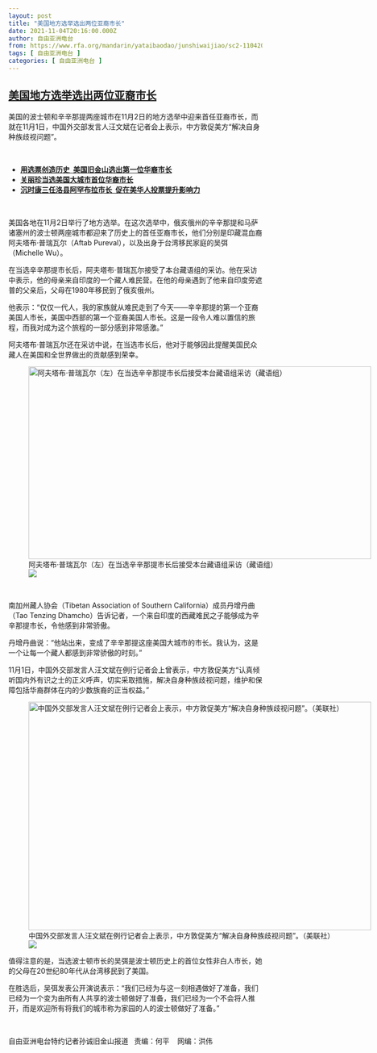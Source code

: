 ```yaml
---
layout: post
title: "美国地方选举选出两位亚裔市长"
date: 2021-11-04T20:16:00.000Z
author: 自由亚洲电台
from: https://www.rfa.org/mandarin/yataibaodao/junshiwaijiao/sc2-11042021112412.html
tags: [ 自由亚洲电台 ]
categories: [ 自由亚洲电台 ]
---
```

<!--1636056960000-->
[美国地方选举选出两位亚裔市长](https://www.rfa.org/mandarin/yataibaodao/junshiwaijiao/sc2-11042021112412.html)
------

<div>
<p></p><p>美国的波士顿和辛辛那提两座城市在11月2日的地方选举中迎来首任亚裔市长，而就在11月1日，中国外交部发言人汪文斌在记者会上表示，中方敦促美方“解决自身种族歧视问题”。</p><p><br/></p><ul><li><a href="https://www.rfa.org/mandarin/guojishijiao/sf-11152011093219.html"><strong>用选票创造历史  美国旧金山选出第一位华裔市长</strong></a></li><li><strong><a href="https://www.rfa.org/mandarin/yataibaodao/ck-11122010110406.html">关丽珍当选美国大城市首位华裔市长</a></strong></li><li><strong><a href="https://www.rfa.org/mandarin/yataibaodao/gangtai/th-11272013095748.html">沉时康三任洛县阿罕布拉市长  促在美华人投票提升影响力</a></strong></li></ul><p><br/></p><p>美国各地在<span>11<span>月</span>2<span>日举行了地方选举。在这次选举中，俄亥俄州的辛辛那提和马萨诸塞州的波士顿两座城市都迎来了历史上的首任亚裔市长，他们分别是印藏混血裔阿夫塔布·普瑞瓦尔（</span>Aftab Pureval<span>），以及出身于台湾移民家庭的吴弭（</span>Michelle Wu<span>）。</span></span></p><p><span>在当选辛辛那提市长后，阿夫塔布·普瑞瓦尔接受了本台藏语组的采访。他在采访中表示，他的母亲来自印度的一个藏人难民营。在他的母亲遇到了他来自印度旁遮普的父亲后，父母在</span><span>1980<span>年移民到了俄亥俄州。</span></span></p><p><span>他表示：“仅仅一代人，我的家族就从难民走到了今天——辛辛那提的第一个亚裔美国人市长，美国中西部的第一个亚裔美国人市长。这是一段令人难以置信的旅程，而我对成为这个旅程的一部分感到非常感激。”</span></p><p><span>阿夫塔布·普瑞瓦尔还在采访中说，在当选市长后，他对于能够因此提醒美国民众藏人在美国和全世界做出的贡献感到荣幸。</span></p><p><span><figure class="image-richtext image-inline captioned" style="width:680px;"><img alt="阿夫塔布·普瑞瓦尔（左）在当选辛辛那提市长后接受本台藏语组采访（藏语组）" height="382" src="https://www.rfa.org/mandarin/yataibaodao/junshiwaijiao/sc2-11042021112412.html/m1104-sc1.jpg/@@images/eadd8b38-4e58-4bc2-bc11-eb3ad3a8fe52.jpeg" title="M1104-SC1.jpg" width="680"/><figcaption class="image-caption">阿夫塔布·普瑞瓦尔（左）在当选辛辛那提市长后接受本台藏语组采访（藏语组）</figcaption><small></small><div id="zoomattribute"><a data-caption="阿夫塔布·普瑞瓦尔（左）在当选辛辛那提市长后接受本台藏语组采访（藏语组）" data-fancybox="" href="https://www.rfa.org/mandarin/yataibaodao/junshiwaijiao/sc2-11042021112412.html/m1104-sc1.jpg" id="single_image" title="阿夫塔布·普瑞瓦尔（左）在当选辛辛那提市长后接受本台藏语组采访（藏语组）"><img src="/++plone++rfa-resources/img/icon-zoom.png"/></a></div></figure> </span></p><p><span>南加州藏人协会（</span><span>Tibetan Association of Southern California<span>）成员丹增丹曲（</span>Tao Tenzing Dhamcho<span>）告诉记者，一个来自印度的西藏难民之子能够成为辛辛那提市长，令他感到非常骄傲。</span></span></p><p><span>丹增丹曲说：“他站出来，变成了辛辛那提这座美国大城市的市长。我认为，这是一个让每一个藏人都感到非常骄傲的时刻。”</span></p><p><span>11<span>月</span>1<span>日，中国外交部发言人汪文斌在例行记者会上曾表示，中方敦促美方“认真倾听国内外有识之士的正义呼声，切实采取措施，解决自身种族歧视问题，维护和保障包括华裔群体在内的少数族裔的正当权益。”</span></span></p><p><span><span><figure class="image-richtext image-inline captioned" style="width:680px;"><img alt="中国外交部发言人汪文斌在例行记者会上表示，中方敦促美方“解决自身种族歧视问题”。（美联社）" height="453" src="https://www.rfa.org/mandarin/yataibaodao/junshiwaijiao/sc2-11042021112412.html/sc1104l.jpg/@@images/b5139d5d-3ba2-47f3-8203-2831ef136016.jpeg" title="sc1104l.jpg" width="680"/><figcaption class="image-caption">中国外交部发言人汪文斌在例行记者会上表示，中方敦促美方“解决自身种族歧视问题”。（美联社）</figcaption><small></small><div id="zoomattribute"><a data-caption="中国外交部发言人汪文斌在例行记者会上表示，中方敦促美方“解决自身种族歧视问题”。（美联社）" data-fancybox="" href="https://www.rfa.org/mandarin/yataibaodao/junshiwaijiao/sc2-11042021112412.html/sc1104l.jpg" id="single_image" title="中国外交部发言人汪文斌在例行记者会上表示，中方敦促美方“解决自身种族歧视问题”。（美联社）"><img src="/++plone++rfa-resources/img/icon-zoom.png"/></a></div></figure></span></span></p><p><span>值得注意的是，当选波士顿市长的吴弭是波士顿历史上的首位女性非白人市长，她的父母在</span><span>20<span>世纪</span>80<span>年代从台湾移民到了美国。</span></span></p><p><span>在胜选后，吴弭发表公开演说表示：“我们已经为与这一刻相遇做好了准备，我们已经为一个变为由所有人共享的波士顿做好了准备，我们已经为一个不会将人推开，而是欢迎所有将我们的城市称为家园的人的波士顿做好了准备。”</span></p><p><br/></p><p><span>自由亚洲电台特约记者孙诚旧金山报道   责编：何平    网编：洪伟<br/></span></p>
</div>
